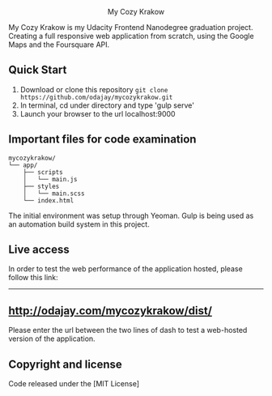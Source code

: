<p align="center">My Cozy Krakow</p>

My Cozy Krakow is my Udacity Frontend Nanodegree graduation project. Creating a full responsive web application from scratch, using the Google Maps and the Foursquare API.

## Quick Start

1. Download or clone this repository `git clone https://github.com/odajay/mycozykrakow.git`
2. In terminal, cd under directory and type 'gulp serve'
3. Launch your browser to the url localhost:9000

## Important files for code examination

```
mycozykrakow/
└── app/
    ├── scripts
    │   └── main.js
    ├── styles
    │   └── main.scss
    └── index.html
```

The initial environment was setup through Yeoman. Gulp is being used as an automation build system in this project.

## Live access

In order to test the web performance of the application hosted, please follow this link: 

-------------------------------------
http://odajay.com/mycozykrakow/dist/
-------------------------------------

 Please enter the url between the two lines of dash to test a web-hosted version of the application.

## Copyright and license

Code released under the [MIT License]